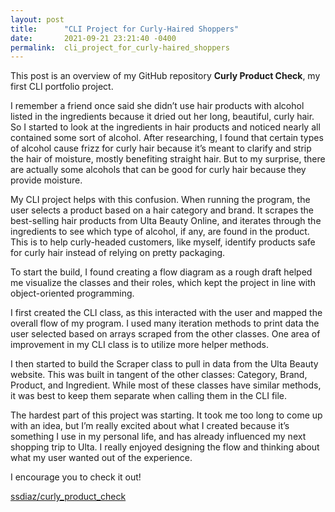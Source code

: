 ```yaml
---
layout: post
title:      "CLI Project for Curly-Haired Shoppers"
date:       2021-09-21 23:21:40 -0400
permalink:  cli_project_for_curly-haired_shoppers
---
```



This post is an overview of my GitHub repository **Curly Product Check**, my first CLI portfolio project. 

I remember a friend once said she didn’t use hair products with alcohol listed in the ingredients because it dried out her long, beautiful, curly hair. So I started to look at the ingredients in hair products and noticed nearly all contained some sort of alcohol. After researching, I found that certain types of alcohol cause frizz for curly hair because it’s meant to clarify and strip the hair of moisture, mostly benefiting straight hair. But to my surprise, there are actually some alcohols that can be good for curly hair because they provide moisture. 

My CLI project helps with this confusion. When running the program, the user selects a product based on a hair category and brand. It scrapes the best-selling hair products from Ulta Beauty Online, and iterates through the ingredients to see which type of alcohol, if any, are found in the product. This is to help curly-headed customers, like myself, identify products safe for curly hair instead of relying on pretty packaging. 

To start the build, I found creating a flow diagram as a rough draft helped me visualize the classes and their roles, which kept the project in line with object-oriented programming. 

I first created the CLI class, as this interacted with the user and mapped the overall flow of my program. I used many iteration methods to print data the user selected based on arrays scraped from the other classes. One area of improvement in my CLI class is to utilize more helper methods.

I then started to build the Scraper class to pull in data from the Ulta Beauty website. This was built in tangent of the other classes: Category, Brand, Product, and Ingredient. While most of these classes have similar methods, it was best to keep them separate when calling them in the CLI file. 
 
The hardest part of this project was starting. It took me too long to come up with an idea, but I’m really excited about what I created because it’s something I use in my personal life, and has already influenced my next shopping trip to Ulta. I really enjoyed designing the flow and thinking about what my user wanted out of the experience. 

I encourage you to check it out!

[ssdiaz/curly_product_check](https://github.com/ssdiaz/curly_product_check)


